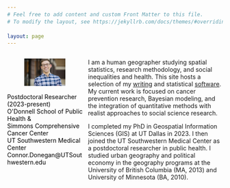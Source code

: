 ```yaml
---
# Feel free to add content and custom Front Matter to this file.
# To modify the layout, see https://jekyllrb.com/docs/themes/#overriding-theme-defaults

layout: page
---
```



<div id="left" style="float:left; width:35%; color:Black; font-size:14px">

<figure>
<img src="/assets/pic-smiling.jpeg" />
</figure>

<p> Postdoctoral Researcher (2023-present) <br/>
O'Donnell School of Public Health & <br/>
Simmons Comprehensive Cancer Center <br/>
UT Southwestern Medical Center <br/>
Connor.Donegan@UTSouthwestern.edu <br/></p>
              
</div>

<div id="right" style="float:right; width:62.5%;">

<p> I am a human geographer studying spatial statistics, research methodology, and social inequalities and health. This site hosts a selection of my <a href="{{ site.baseurl }}/writing">writing</a> and statistical <a href="{{ site.baseurl }}/software/">software</a>. My current work is focused on cancer prevention research, Bayesian modeling, and the integration of quantitative methods with realist approaches to social science research.

<p> I completed my PhD in Geospatial Information Sciences (GIS) at UT Dallas in 2023. I then joined the UT Southwestern Medical Center as a postdoctoral researcher in public health. I studied urban geography and political economy in the geography programs at the University of British Columbia (MA, 2013) and University of Minnesota (BA, 2010). </p>



